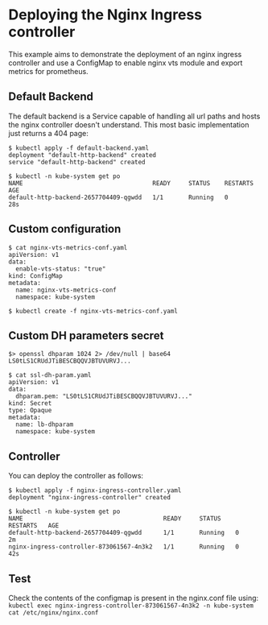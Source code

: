 # Deploying the Nginx Ingress controller

This example aims to demonstrate the deployment of an nginx ingress controller and
use a ConfigMap to enable nginx vts module and export metrics for prometheus.

## Default Backend

The default backend is a Service capable of handling all url paths and hosts the
nginx controller doesn't understand. This most basic implementation just returns
a 404 page:

```console
$ kubectl apply -f default-backend.yaml
deployment "default-http-backend" created
service "default-http-backend" created

$ kubectl -n kube-system get po
NAME                                    READY     STATUS    RESTARTS   AGE
default-http-backend-2657704409-qgwdd   1/1       Running   0          28s
```

## Custom configuration

```console
$ cat nginx-vts-metrics-conf.yaml
apiVersion: v1
data:
  enable-vts-status: "true"
kind: ConfigMap
metadata:
  name: nginx-vts-metrics-conf
  namespace: kube-system
```

```console
$ kubectl create -f nginx-vts-metrics-conf.yaml
```

## Custom DH parameters secret

```console
$> openssl dhparam 1024 2> /dev/null | base64
LS0tLS1CRUdJTiBESCBQQVJBTUVURVJ...
```

```console
$ cat ssl-dh-param.yaml
apiVersion: v1
data:
  dhparam.pem: "LS0tLS1CRUdJTiBESCBQQVJBTUVURVJ..."
kind: Secret
type: Opaque
metadata:
  name: lb-dhparam
  namespace: kube-system
```
## Controller

You can deploy the controller as follows:

```console
$ kubectl apply -f nginx-ingress-controller.yaml
deployment "nginx-ingress-controller" created

$ kubectl -n kube-system get po
NAME                                       READY     STATUS    RESTARTS   AGE
default-http-backend-2657704409-qgwdd      1/1       Running   0          2m
nginx-ingress-controller-873061567-4n3k2   1/1       Running   0          42s
```

## Test

Check the contents of the configmap is present in the nginx.conf file using:
`kubectl exec nginx-ingress-controller-873061567-4n3k2 -n kube-system cat /etc/nginx/nginx.conf`
